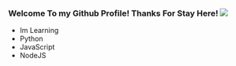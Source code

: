 ### Welcome To my Github Profile! Thanks For Stay Here! <img src="https://pfps.gg/assets/pfps/6227-egirl.png">
- Im Learning
- Python
- JavaScript
- NodeJS
